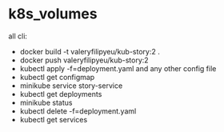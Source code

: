 # k8s_volumes

all cli:

- docker build -t valeryfilipyeu/kub-story:2 .
- docker push valeryfilipyeu/kub-story:2 
- kubectl apply -f=deployment.yaml and any other config file
- kubectl get configmap
- minikube service story-service
- kubectl get deployments 
- minikube status
- kubectl delete -f=deployment.yaml
- kubectl get services
